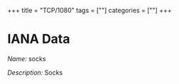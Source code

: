 +++
title = "TCP/1080"
tags = [""]
categories = [""]
+++

# IANA Data

_Name:_ socks

_Description:_ Socks


